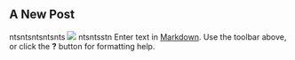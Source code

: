 ## A New Post
ntsntsntsntsnts
![](//mega_garchomp.png)
ntsntsstn
Enter text in [Markdown](http://daringfireball.net/projects/markdown/). Use the toolbar above, or click the **?** button for formatting help.
